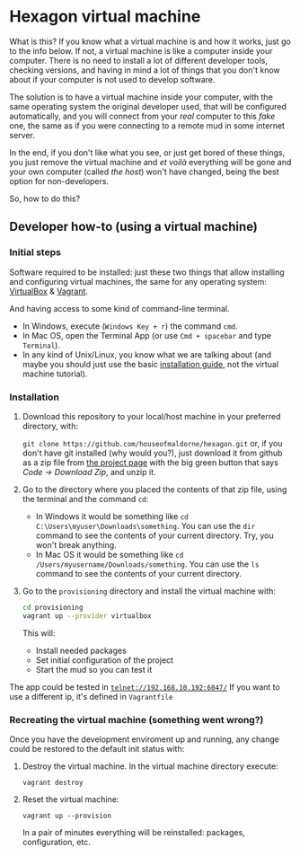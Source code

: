 # Hexagon virtual machine

What is this? If you know what a virtual machine is and how it works, just go to the info below. If not, a virtual machine is like a computer inside your computer. There is no need to install a lot of different developer tools, checking versions, and having in mind a lot of things that you don't know about if your computer is not used to develop software.

The solution is to have a virtual machine inside your computer, with the same operating system the original developer used, that will be configured automatically, and you will connect from your *real* computer to this *fake* one, the same as if you were connecting to a remote mud in some internet server.

In the end, if you don't like what you see, or just get bored of these things, you just remove the virtual machine and *et voilà* everything will be gone and your own computer (called *the host*) won't have changed, being the best option for non-developers.

So, how to do this?

## Developer how-to (using a virtual machine)

### Initial steps

Software required to be installed: just these two things that allow installing and configuring virtual machines, the same for any operating system: [VirtualBox](https://www.virtualbox.org/wiki/Downloads) & [Vagrant](https://www.vagrantup.com/downloads.html).

And having access to some kind of command-line terminal.

  * In Windows, execute (`Windows Key + r`) the command `cmd`. 
  * In Mac OS, open the Terminal App (or use `Cmd + spacebar` and type `Terminal`).
  * In any kind of Unix/Linux, you know what we are talking about (and maybe you should just use the basic [installation guide](/docs/install/readme.md), not the virtual machine tutorial).

### Installation

1. Download this repository to your local/host machine in your preferred directory, with:

   `git clone https://github.com/houseofmaldorne/hexagon.git` or, if you don't have git installed (why would you?), just download it from github as a zip file from [the project page](https://github.com/houseofmaldorne/hexagon) with the big green button that says *Code -> Download Zip*, and unzip it. 

2. Go to the directory where you placed the contents of that zip file, using the terminal and the command `cd`:

   - In Windows it would be something like `cd C:\Users\myuser\Downloads\something`. You can use the `dir` command to see the contents of your current directory. Try, you won't break anything.
   - In Mac OS it would be something like `cd /Users/myusername/Downloads/something`. You can use the `ls` command to see the contents of your current directory.

3. Go to the `provisioning` directory and install the virtual machine with:
    
   ```sh
   cd provisioning
   vagrant up --provider virtualbox
   ```

   This will:

   + Install needed packages
   + Set initial configuration of the project
   + Start the mud so you can test it

The app could be tested in [`telnet://192.168.10.192:6047/`](telnet://192.168.10.192:6047/)
If you want to use a different ip, it's defined in `Vagrantfile`

### Recreating the virtual machine (something went wrong?)

Once you have the development enviroment up and running, any change could be restored to the default init status with:

1. Destroy the virtual machine. In the virtual machine directory execute: 

   `vagrant destroy`

2. Reset the virtual machine:

   `vagrant up --provision`

   In a pair of minutes everything will be reinstalled: packages, configuration, etc.

